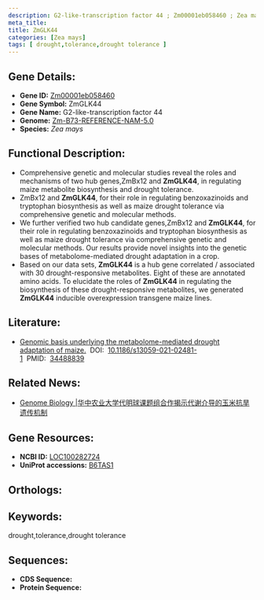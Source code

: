 ```yaml
---
description: G2-like-transcription factor 44 ; Zm00001eb058460 ; Zea mays
meta_title:
title: ZmGLK44
categories: [Zea mays]
tags: [ drought,tolerance,drought tolerance ]
---
```


## Gene Details:
- **Gene ID:**	[Zm00001eb058460]()
- **Gene Symbol:** ZmGLK44
- **Gene Name:** G2-like-transcription factor 44
- **Genome:** [Zm-B73-REFERENCE-NAM-5.0]()
- **Species:** *Zea mays*

## Functional Description:
   - Comprehensive genetic and molecular studies reveal the roles and mechanisms of two hub genes,ZmBx12 and **ZmGLK44**, in regulating maize metabolite biosynthesis and drought tolerance.
   - ZmBx12 and **ZmGLK44**, for their role in regulating benzoxazinoids and tryptophan biosynthesis as well as maize drought tolerance via comprehensive genetic and molecular methods.
   - We further verified two hub candidate genes,ZmBx12 and **ZmGLK44**, for their role in regulating benzoxazinoids and tryptophan biosynthesis as well as maize drought tolerance via comprehensive genetic and molecular methods. Our results provide novel insights into the genetic bases of metabolome-mediated drought adaptation in a crop.
   - Based on our data sets, **ZmGLK44** is a hub gene correlated / associated with 30 drought-responsive metabolites. Eight of these are annotated amino acids. To elucidate the roles of **ZmGLK44** in regulating the biosynthesis of these drought-responsive metabolites, we generated **ZmGLK44** inducible overexpression transgene maize lines.

## Literature:
   - [Genomic basis underlying the metabolome-mediated drought adaptation of maize.]( https://genomebiology.biomedcentral.com/articles/10.1186/s13059-021-02481-1)&nbsp;&nbsp;DOI:&nbsp;&nbsp;[10.1186/s13059-021-02481-1](https://genomebiology.biomedcentral.com/articles/10.1186/s13059-021-02481-1)&nbsp;&nbsp;PMID:&nbsp;&nbsp;[34488839](https://pubmed.ncbi.nlm.nih.gov/34488839/)

## Related News:
   - [Genome Biology |华中农业大学代明球课题组合作揭示代谢介导的玉米抗旱遗传机制](https://mp.weixin.qq.com/s?__biz=Mzg3MDEwNDEyMg==&mid=2247516845&idx=1&sn=f1a3566862b2040170e123598c570273&chksm=ce902ff8f9e7a6ee4a436340d97844a856e81535aa6df39d84a560e2d5e61061534a1446b37f&scene=27#wechat_redirect)

## Gene Resources:
- **NCBI ID:** [LOC100282724](https://www.ncbi.nlm.nih.gov/gene/?term=LOC100282724)
- **UniProt accessions:** [B6TAS1](https://www.uniprot.org/uniprotkb/B6TAS1/entry)

## Orthologs:

## Keywords:
drought,tolerance,drought tolerance

## Sequences:
- **CDS Sequence:**
- **Protein Sequence:**

